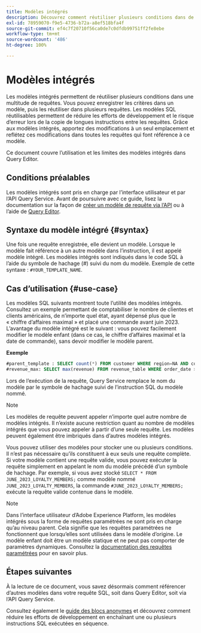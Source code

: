 ```yaml
---
title: Modèles intégrés
description: Découvrez comment réutiliser plusieurs conditions dans de nombreuses requêtes à l’aide de modèles intégrés.
exl-id: 78959070-f9e5-4736-b72a-a8ef518bfa4f
source-git-commit: ef4c7f20710f56ca0de7c0dfdb99751ff2fe8ebe
workflow-type: tm+mt
source-wordcount: '486'
ht-degree: 100%

---
```


# Modèles intégrés

Les modèles intégrés permettent de réutiliser plusieurs conditions dans une multitude de requêtes. Vous pouvez enregistrer les critères dans un modèle, puis les réutiliser dans plusieurs requêtes. Les modèles SQL réutilisables permettent de réduire les efforts de développement et le risque d’erreur lors de la copie de longues instructions entre les requêtes. Grâce aux modèles intégrés, apportez des modifications à un seul emplacement et reflétez ces modifications dans toutes les requêtes qui font référence à ce modèle.

Ce document couvre l’utilisation et les limites des modèles intégrés dans Query Editor.

## Conditions préalables

Les modèles intégrés sont pris en charge par l’interface utilisateur et par l’API Query Service. Avant de poursuivre avec ce guide, lisez la documentation sur la façon de [créer un modèle de requête via l’API](../api/query-templates.md#create-a-query-template) ou à l’aide de [Query Editor](../ui/user-guide.md#query-authoring).

## Syntaxe du modèle intégré {#syntax}

Une fois une requête enregistrée, elle devient un modèle. Lorsque le modèle fait référence à un autre modèle dans l’instruction, il est appelé modèle intégré. Les modèles intégrés sont indiqués dans le code SQL à l’aide du symbole de hachage (#) suivi du nom du modèle. Exemple de cette syntaxe : `#YOUR_TEMPLATE_NAME`.

## Cas d’utilisation {#use-case}

Les modèles SQL suivants montrent toute l’utilité des modèles intégrés. Consultez un exemple permettant de comptabiliser le nombre de clientes et clients américains, de n’importe quel état, ayant dépensé plus que le « chiffre d’affaires maximal » et placé une commande avant juin 2023. L’avantage du modèle intégré est le suivant : vous pouvez facilement modifier le modèle enfant (dans ce cas, le chiffre d’affaires maximal et la date de commande), sans devoir modifier le modèle parent.

**Exemple**

```sql
#parent_template : SELECT count(*) FROM customer WHERE region=NA AND country=US AND revenue > #revenue_max
#revenue_max: SELECT max(revenue) FROM revenue_table WHERE order_date > '01-06-2023'
```

Lors de l’exécution de la requête, Query Service remplace le nom du modèle par le symbole de hachage suivi de l’instruction SQL du modèle nommé.

>[!NOTE]
>
>Les modèles de requête peuvent appeler n’importe quel autre nombre de modèles intégrés. Il n’existe aucune restriction quant au nombre de modèles intégrés que vous pouvez appeler à partir d’une seule requête. Les modèles peuvent également être imbriqués dans d’autres modèles intégrés.

Vous pouvez utiliser des modèles pour stocker une ou plusieurs conditions. Il n’est pas nécessaire qu’ils constituent à eux seuls une requête complète. Si votre modèle contient une requête valide, vous pouvez exécuter la requête simplement en appelant le nom du modèle précédé d’un symbole de hachage. Par exemple, si vous avez stocké `SELECT * FROM JUNE_2023_LOYALTY_MEMBERS;` comme modèle nommé `JUNE_2023_LOYALTY_MEMBERS`, la commande `#JUNE_2023_LOYALTY_MEMBERS;` exécute la requête valide contenue dans le modèle.

>[!NOTE]
>
>Dans l’interface utilisateur d’Adobe Experience Platform, les modèles intégrés sous la forme de requêtes paramétrées ne sont pris en charge qu’au niveau parent. Cela signifie que les requêtes paramétrées ne fonctionnent que lorsqu’elles sont utilisées dans le modèle d’origine. Le modèle enfant doit être un modèle statique et ne peut pas comporter de paramètres dynamiques. Consultez la [documentation des requêtes paramétrées](../ui/parameterized-queries.md) pour en savoir plus.

## Étapes suivantes

À la lecture de ce document, vous savez désormais comment référencer d’autres modèles dans votre requête SQL, soit dans Query Editor, soit via l’API Query Service.

Consultez également le [guide des blocs anonymes](./anonymous-block.md) et découvrez comment réduire les efforts de développement en enchaînant une ou plusieurs instructions SQL exécutées en séquence.
